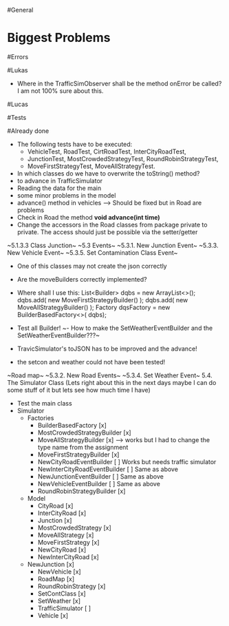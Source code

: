 #General

# Biggest Problems

#Errors

#Lukas
- Where in the TrafficSimObserver shall be the method onError be called? I am not 100% sure about this.

#Lucas

#Tests




#Already done
- The following tests have to be executed:
	- VehicleTest, RoadTest, CirtRoadTest, InterCityRoadTest,
	- JunctionTest, MostCrowdedStrategyTest, RoundRobinStrategyTest,
	- MoveFirstStrategyTest, MoveAllStrategyTest.
- In which classes do we have to overwrite the toString() method?
- to advance in TrafficSimulator
- Reading the data for the main
- some minor problems in the model
- advance() method in vehicles --> Should be fixed but in Road are problems
- Check in Road the method <b> void advance(int time) </b>
- Change the accessors in the Road classes from package private to private. The access should just be possible via the setter/getter

~5.1.3.3 Class Junction~
~5.3 Events~
~5.3.1. New Junction Event~
~5.3.3. New Vehicle Event~
~5.3.5. Set Contamination Class Event~
- One of this classes may not create the json correctly
- Are the moveBuilders correctly implemented?
- Where shall I use this: 
List<Builder<DequeuingStrategy>> dqbs = new ArrayList<>();
dqbs.add( new MoveFirstStrategyBuilder() );
dqbs.add( new MoveAllStrategyBuilder() );
Factory<DequeuingStrategy> dqsFactory = new BuilderBasedFactory<>(
dqbs);

- Test all Builder!
~- How to make the SetWeatherEventBuilder and the SetWeatherEventBuilder???~
- TravicSimulator's toJSON has to be improved and the advance!
- the setcon and weather could not have been tested!

~Road map~
~5.3.2. New Road Events~
~5.3.4. Set Weather Event~
5.4. The Simulator Class (Lets right about this in the next days maybe I can do some stuff of it but lets see how much time I have)
- Test the main class
- Simulator
	- Factories
		- BuilderBasedFactory 				[x] 
		- MostCrowdedStrategyBuilder		[x]
		- MoveAllStrategyBuilder			[x] --> works but I had to change the type name from the assignment
		- MoveFirstStrategyBuilder			[x] 
		- NewCityRoadEventBuilder			[ ] 	Works but needs traffic simulator
		- NewInterCityRoadEventBuilder		[ ] 	Same as above
		- NewJunctionEventBuilder			[ ] 	Same as above
		- NewVehicleEventBuilder			[ ] 	Same as above
		- RoundRobinStrategyBuilder			[x] 
	- Model
		- CityRoad 		 					[x]		
		- InterCityRoad						[x]
		- Junction							[x]
		- MostCrowdedStrategy				[x]
		- MoveAllStrategy					[x]
		- MoveFirstStrategy					[x]
		- NewCityRoad						[x]
		- NewInterCityRoad					[x]
	- NewJunction							[x]
		- NewVehicle						[x]
		- RoadMap							[x]
		- RoundRobinStrategy				[x]
		- SetContClass						[x]
		- SetWeather						[x]
		- TrafficSimulator					[ ]
		- Vehicle							[x]
		
		
		
		